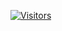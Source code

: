 <!--
**erikv99/erikv99** is a ✨ _special_ ✨ repository because its `README.md` (this file) appears on your GitHub profile.

Here are some ideas to get you started:

- 🔭 I’m currently working on ...
- 🌱 I’m currently learning ...
- 👯 I’m looking to collaborate on ...
- 🤔 I’m looking for help with ...
- 💬 Ask me about ...
- 📫 How to reach me: ...
- 😄 Pronouns: ...
- ⚡ Fun fact: ...
-->

[![Visitors](https://api.visitorbadge.io/api/visitors?path=https%3A%2F%2Fgithub.com%2Ferikv99&label=Curious%20people%3A%20&countColor=%23263759&style=flat-square)](https://visitorbadge.io/status?path=https%3A%2F%2Fgithub.com%2Ferikv99)
